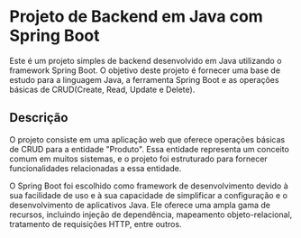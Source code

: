<h1>Projeto de Backend em Java com Spring Boot</h1>

Este é um projeto simples de backend desenvolvido em Java utilizando o framework Spring Boot. O objetivo deste projeto é fornecer uma base de estudo para a linguagem Java, a ferramenta Spring Boot e as operações básicas de CRUD(Create, Read, Update e Delete).

<h2>Descrição</h2>
O projeto consiste em uma aplicação web que oferece operações básicas de CRUD para a entidade "Produto". Essa entidade representa um conceito comum em muitos sistemas, e o projeto foi estruturado para fornecer funcionalidades relacionadas a essa entidade.

O Spring Boot foi escolhido como framework de desenvolvimento devido à sua facilidade de uso e à sua capacidade de simplificar a configuração e o desenvolvimento de aplicativos Java. Ele oferece uma ampla gama de recursos, incluindo injeção de dependência, mapeamento objeto-relacional, tratamento de requisições HTTP, entre outros.